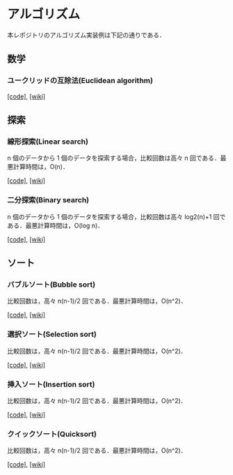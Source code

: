 # アルゴリズム

本レポジトリのアルゴリズム実装例は下記の通りである．

## 数学

### ユークリッドの互除法(Euclidean algorithm)

[[code]](math/gcd.cpp),
[[wiki]](https://en.wikipedia.org/wiki/Euclidean_algorithm)

## 探索

### 線形探索(Linear search)

n 個のデータから 1 個のデータを探索する場合，比較回数は高々 n 回である．最悪計算時間は，O(n)．

[[code]](search/linear_search.cpp),
[[wiki]](https://en.wikipedia.org/wiki/Linear_search)

### 二分探索(Binary search)

n 個のデータから 1 個のデータを探索する場合，比較回数は高々 log2(n)+1 回である．最悪計算時間は，O(log n)．

[[code]](search/binary_search.cpp),
[[wiki]](https://en.wikipedia.org/wiki/Binary_search)

## ソート

### バブルソート(Bubble sort)

比較回数は，高々 n(n-1)/2 回である．最悪計算時間は，O(n^2)．

[[code]](sorting/bubble_sort.cpp),
[[wiki]](https://en.wikipedia.org/wiki/Bubble_sort)

### 選択ソート(Selection sort)

比較回数は，高々 n(n-1)/2 回である．最悪計算時間は，O(n^2)．

[[code]](sorting/selection_sort.cpp),
[[wiki]](https://en.wikipedia.org/wiki/Selection_sort)

### 挿入ソート(Insertion sort)

比較回数は，高々 n(n-1)/2 回である．最悪計算時間は，O(n^2)．

[[code]](sorting/insertion_sort.cpp),
[[wiki]](https://en.wikipedia.org/wiki/Insertion_sort)

### クイックソート(Quicksort)

比較回数は，高々 n(n-1)/2 回である．最悪計算時間は，O(n^2)．

[[code]](sorting/quick_sort.cpp),
[[wiki]](https://en.wikipedia.org/wiki/Quicksort)

